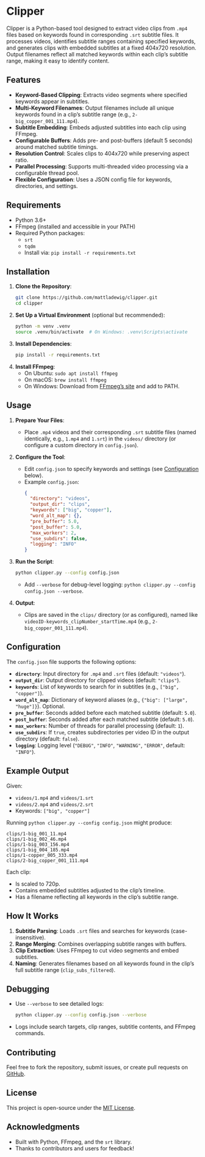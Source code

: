 # Clipper

Clipper is a Python-based tool designed to extract video clips from `.mp4` files based on keywords found in corresponding `.srt` subtitle files. It processes videos, identifies subtitle ranges containing specified keywords, and generates clips with embedded subtitles at a fixed 404x720 resolution. Output filenames reflect all matched keywords within each clip’s subtitle range, making it easy to identify content.

## Features
- **Keyword-Based Clipping**: Extracts video segments where specified keywords appear in subtitles.
- **Multi-Keyword Filenames**: Output filenames include all unique keywords found in a clip’s subtitle range (e.g., `2-big_copper_001_111.mp4`).
- **Subtitle Embedding**: Embeds adjusted subtitles into each clip using FFmpeg.
- **Configurable Buffers**: Adds pre- and post-buffers (default 5 seconds) around matched subtitle timings.
- **Resolution Control**: Scales clips to 404x720 while preserving aspect ratio.
- **Parallel Processing**: Supports multi-threaded video processing via a configurable thread pool.
- **Flexible Configuration**: Uses a JSON config file for keywords, directories, and settings.

## Requirements
- Python 3.6+
- FFmpeg (installed and accessible in your PATH)
- Required Python packages:
  - `srt`
  - `tqdm`
  - Install via: `pip install -r requirements.txt`

## Installation
1. **Clone the Repository**:
   ```bash
   git clone https://github.com/mattladewig/clipper.git
   cd clipper
   ```
2. **Set Up a Virtual Environment** (optional but recommended):
   ```bash
   python -m venv .venv
   source .venv/bin/activate  # On Windows: .venv\Scripts\activate
   ```
3. **Install Dependencies**:
   ```bash
   pip install -r requirements.txt
   ```
4. **Install FFmpeg**:
   - On Ubuntu: `sudo apt install ffmpeg`
   - On macOS: `brew install ffmpeg`
   - On Windows: Download from [FFmpeg’s site](https://ffmpeg.org/download.html) and add to PATH.

## Usage
1. **Prepare Your Files**:
   - Place `.mp4` videos and their corresponding `.srt` subtitle files (named identically, e.g., `1.mp4` and `1.srt`) in the `videos/` directory (or configure a custom directory in `config.json`).

2. **Configure the Tool**:
   - Edit `config.json` to specify keywords and settings (see [Configuration](#configuration) below).
   - Example `config.json`:
     ```json
     {
       "directory": "videos",
       "output_dir": "clips",
       "keywords": ["big", "copper"],
       "word_alt_map": {},
       "pre_buffer": 5.0,
       "post_buffer": 5.0,
       "max_workers": 2,
       "use_subdirs": false,
       "logging": "INFO"
     }
     ```

3. **Run the Script**:
   ```bash
   python clipper.py --config config.json
   ```
   - Add `--verbose` for debug-level logging: `python clipper.py --config config.json --verbose`.

4. **Output**:
   - Clips are saved in the `clips/` directory (or as configured), named like `videoID-keywords_clipNumber_startTime.mp4` (e.g., `2-big_copper_001_111.mp4`).

## Configuration
The `config.json` file supports the following options:
- **`directory`**: Input directory for `.mp4` and `.srt` files (default: `"videos"`).
- **`output_dir`**: Output directory for clipped videos (default: `"clips"`).
- **`keywords`**: List of keywords to search for in subtitles (e.g., `["big", "copper"]`).
- **`word_alt_map`**: Dictionary of keyword aliases (e.g., `{"big": ["large", "huge"]}`). Optional.
- **`pre_buffer`**: Seconds added before each matched subtitle (default: `5.0`).
- **`post_buffer`**: Seconds added after each matched subtitle (default: `5.0`).
- **`max_workers`**: Number of threads for parallel processing (default: `1`).
- **`use_subdirs`**: If `true`, creates subdirectories per video ID in the output directory (default: `false`).
- **`logging`**: Logging level (`"DEBUG"`, `"INFO"`, `"WARNING"`, `"ERROR"`, default: `"INFO"`).

## Example Output
Given:
- `videos/1.mp4` and `videos/1.srt`
- `videos/2.mp4` and `videos/2.srt`
- Keywords: `["big", "copper"]`

Running `python clipper.py --config config.json` might produce:
```
clips/1-big_001_11.mp4
clips/1-big_002_46.mp4
clips/1-big_003_156.mp4
clips/1-big_004_185.mp4
clips/1-copper_005_333.mp4
clips/2-big_copper_001_111.mp4
```

Each clip:
- Is scaled to 720p.
- Contains embedded subtitles adjusted to the clip’s timeline.
- Has a filename reflecting all keywords in the clip’s subtitle range.

## How It Works
1. **Subtitle Parsing**: Loads `.srt` files and searches for keywords (case-insensitive).
2. **Range Merging**: Combines overlapping subtitle ranges with buffers.
3. **Clip Extraction**: Uses FFmpeg to cut video segments and embed subtitles.
4. **Naming**: Generates filenames based on all keywords found in the clip’s full subtitle range (`clip_subs_filtered`).

## Debugging
- Use `--verbose` to see detailed logs:
  ```bash
  python clipper.py --config config.json --verbose
  ```
- Logs include search targets, clip ranges, subtitle contents, and FFmpeg commands.

## Contributing
Feel free to fork the repository, submit issues, or create pull requests on [GitHub](https://github.com/mattladewig/clipper).

## License
This project is open-source under the [MIT License](LICENSE).

## Acknowledgments
- Built with Python, FFmpeg, and the `srt` library.
- Thanks to contributors and users for feedback!

